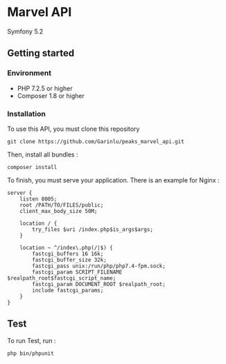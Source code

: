 # Marvel API

Symfony 5.2

## Getting started

### Environment

* PHP 7.2.5 or higher
* Composer 1.8 or higher

### Installation

To use this API, you must clone this repository

```shell
git clone https://github.com/Garinlu/peaks_marvel_api.git
```

Then, install all bundles :

```shell
composer install
```

To finish, you must serve your application. There is an example for Nginx :

```
server {
	listen 8005;
    root /PATH/TO/FILES/public;
	client_max_body_size 50M;

    location / {
		try_files $uri /index.php$is_args$args;
    }

    location ~ ^/index\.php(/|$) {
		fastcgi_buffers 16 16k;
		fastcgi_buffer_size 32k;
        fastcgi_pass unix:/run/php/php7.4-fpm.sock;
        fastcgi_param SCRIPT_FILENAME $realpath_root$fastcgi_script_name;
        fastcgi_param DOCUMENT_ROOT $realpath_root;
        include fastcgi_params;
	}
}
```

## Test

To run Test, run :
```shell
php bin/phpunit
```
